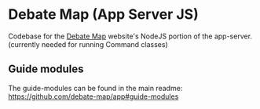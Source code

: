 # Debate Map (App Server JS)

Codebase for the [Debate Map](https://debatemap.app) website's NodeJS portion of the app-server. (currently needed for running Command classes)

## Guide modules

The guide-modules can be found in the main readme: https://github.com/debate-map/app#guide-modules